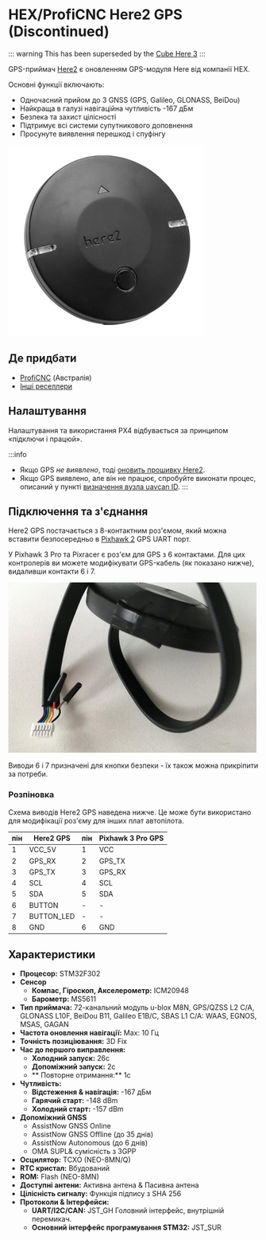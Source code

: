 # HEX/ProfiCNC Here2 GPS (Discontinued)

::: warning
This has been superseded by the [Cube Here 3](https://www.cubepilot.com/#/here/here3)
:::

GPS-приймач [Here2](http://www.proficnc.com/all-products/152-gps-module.html) є оновленням GPS-модуля Here від компанії HEX.

Основні функції включають:
- Одночасний прийом до 3 GNSS (GPS, Galileo, GLONASS, BeiDou)
- Найкраща в галузі навігаційна чутливість -167 дБм
- Безпека та захист цілісності
- Підтримує всі системи супутникового доповнення
- Просунуте виявлення перешкод і спуфінгу


<img src="../../assets/hardware/gps/here2_gps_module.jpg" />


## Де придбати

* [ProfiCNC](http://www.proficnc.com/all-products/152-gps-module.html) (Австралія)
* [Інші реселлери](http://www.proficnc.com/stores)

## Налаштування

Налаштування та використання PX4 відбувається за принципом «підключи і працюй».

:::info
- Якщо GPS *не виявлено*, тоді [оновить прошивку Here2](https://docs.cubepilot.org/user-guides/here-2/updating-here-2-firmware).
- Якщо GPS виявлено, але він не працює, спробуйте виконати процес, описаний у пункті [визначення вузла uavcan ID](https://docs.cubepilot.org/user-guides/here-2/here-2-can-mode-instruction).
:::

## Підключення та з'єднання

Here2 GPS постачається з 8-контактним роз'ємом, який можна вставити безпосередньо в [Pixhawk 2](http://www.hex.aero/wp-content/uploads/2016/07/DRS_Pixhawk-2-17th-march-2016.pdf) GPS UART порт.

У Pixhawk 3 Pro та Pixracer є роз'єм для GPS з 6 контактами. Для цих контролерів ви можете модифікувати GPS-кабель (як показано нижче), видаливши контакти 6 і 7.

<img src="../../assets/hardware/gps/rtk_here_plug_gps_to_6pin_connector.jpg" width="500px" />

Виводи 6 і 7 призначені для кнопки безпеки - їх також можна прикріпити за потреби.

### Розпіновка

Схема виводів Here2 GPS наведена нижче. Це може бути використано для модифікації роз'єму для інших плат автопілота.

| пін | Here2 GPS  | пін | Pixhawk 3 Pro GPS |
| --- | ---------- | --- | ----------------- |
| 1   | VCC_5V     | 1   | VCC               |
| 2   | GPS_RX     | 2   | GPS_TX            |
| 3   | GPS_TX     | 3   | GPS_RX            |
| 4   | SCL        | 4   | SCL               |
| 5   | SDA        | 5   | SDA               |
| 6   | BUTTON     | -   | -                 |
| 7   | BUTTON_LED | -   | -                 |
| 8   | GND        | 6   | GND               |

## Характеристики

- **Процесор:** STM32F302
- **Сенсор**
  - **Компас, Гіроскоп, Акселерометр:** ICM20948
  - **Барометр:** MS5611
- **Тип приймача:** 72-канальний модуль u-blox M8N, GPS/QZSS L2 C/A, GLONASS L10F, BeiDou B11, Galileo E1B/C, SBAS L1 C/A: WAAS, EGNOS, MSAS, GAGAN
- **Частота оновлення навігації:** Max: 10 Гц
- **Точність позиціювання:** 3D Fix
- **Час до першого виправлення:**
  - **Холодний запуск:** 26с
  - **Допоміжний запуск:** 2с
  - ** Повторне отримання:** 1с
- **Чутливість:**
  - **Відстеження & навігація:** -167 дБм
  - **Гарячий старт:** -148 dBm
  - **Холодний старт:** -157 dBm
- **Допоміжний GNSS**
  - AssistNow GNSS Online
  - AssistNow GNSS Offline (до 35 днів)
  - AssistNow Autonomous (до 6 днів)
  - OMA SUPL& сумісність з 3GPP
- **Осцилятор:** TCXO (NEO-8MN/Q)
- **RTC кристал:** Вбудований
- **ROM:** Flash (NEO-8MN)
- **Доступні антени:** Активна антена & Пасивна антена
- **Цілісність сигналу:** Функція підпису з SHA 256
- **Протоколи & Інтерфейси:**
  - **UART/I2C/CAN:** JST_GH Головний інтерфейс, внутрішній перемикач.
  - **Основний інтерфейс програмування STM32:** JST_SUR
